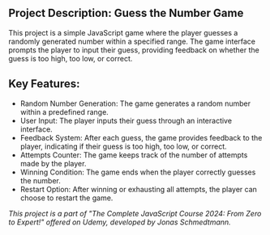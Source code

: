 ## Project Description: Guess the Number Game

This project is a simple JavaScript game where the player guesses a randomly generated number within a specified range. The game interface prompts the player to input their guess, providing feedback on whether the guess is too high, too low, or correct.

## Key Features:

- Random Number Generation: The game generates a random number within a predefined range.
- User Input: The player inputs their guess through an interactive interface.
- Feedback System: After each guess, the game provides feedback to the player, indicating if their guess is too high, too low, or correct.
- Attempts Counter: The game keeps track of the number of attempts made by the player.
- Winning Condition: The game ends when the player correctly guesses the number.
- Restart Option: After winning or exhausting all attempts, the player can choose to restart the game.

*This project is a part of "The Complete JavaScript Course 2024: From Zero to Expert!" offered on Udemy, developed by Jonas Schmedtmann.*
